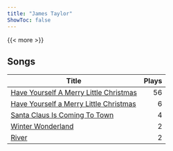```yaml
---
title: "James Taylor"
ShowToc: false
---
```


{{< more >}}

## Songs
Title | Plays 
----- | -----: 
[Have Yourself A Merry Little Christmas](/songs/have-yourself-a-merry-little-christmas) | 56
[Have Yourself a Merry Little Christmas](/songs/have-yourself-a-merry-little-christmas) | 6
[Santa Claus Is Coming To Town](/songs/santa-claus-is-coming-to-town) | 4
[Winter Wonderland](/songs/winter-wonderland) | 2
[River](/songs/river) | 2

